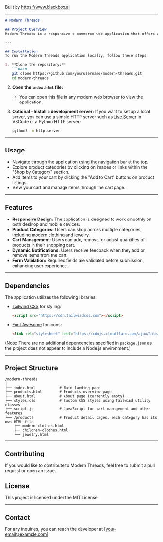 
Built by https://www.blackbox.ai

---

```markdown
# Modern Threads

## Project Overview
Modern Threads is a responsive e-commerce web application that offers a premium collection of clothing and jewelry. Designed with a modern aesthetic, the site showcases various product categories and provides users with a seamless shopping experience. The application leverages the power of Tailwind CSS for styling and includes JavaScript for interactive features such as cart management and form validation.

---

## Installation
To run the Modern Threads application locally, follow these steps:

1. **Clone the repository:**
   ```bash
   git clone https://github.com/yourusername/modern-threads.git
   cd modern-threads
   ```

2. **Open the `index.html` file:**
   - You can open this file in any modern web browser to view the application.

3. **Optional - Install a development server:**
   If you want to set up a local server, you can use a simple HTTP server such as [Live Server](https://marketplace.visualstudio.com/items?itemName=ritwickdey.LiveServer) in VSCode or a Python HTTP server:
   ```bash
   python3 -m http.server
   ```

---

## Usage
- Navigate through the application using the navigation bar at the top.
- Explore product categories by clicking on images or links within the "Shop by Category" section.
- Add items to your cart by clicking the "Add to Cart" buttons on product listings.
- View your cart and manage items through the cart page.

---

## Features
- **Responsive Design:** The application is designed to work smoothly on both desktop and mobile devices.
- **Product Categories:** Users can shop across multiple categories, including modern clothing and jewelry.
- **Cart Management:** Users can add, remove, or adjust quantities of products in their shopping cart.
- **Dynamic Notifications:** Users receive feedback when they add or remove items from the cart.
- **Form Validation:** Required fields are validated before submission, enhancing user experience.

---

## Dependencies
The application utilizes the following libraries:
- [Tailwind CSS](https://tailwindcss.com/) for styling:
  ```html
  <script src="https://cdn.tailwindcss.com"></script>
  ```
- [Font Awesome](https://fontawesome.com/) for icons:
  ```html
  <link rel="stylesheet" href="https://cdnjs.cloudflare.com/ajax/libs/font-awesome/6.0.0-beta3/css/all.min.css">
  ```

(Note: There are no additional dependencies specified in `package.json` as the project does not appear to include a Node.js environment.)

---

## Project Structure
```
/modern-threads
│
├── index.html           # Main landing page
├── products.html        # Products overview page
├── about.html           # About page (currently empty)
├── styles.css           # Custom CSS styles using Tailwind utility classes
├── script.js            # JavaScript for cart management and other features
└── /products            # Product detail pages, each category has its own HTML file
    ├── modern-clothes.html
    ├── children-clothes.html
    └── jewelry.html
```

---

## Contributing
If you would like to contribute to Modern Threads, feel free to submit a pull request or open an issue.

## License
This project is licensed under the MIT License.

---

## Contact
For any inquiries, you can reach the developer at [your-email@example.com].
```